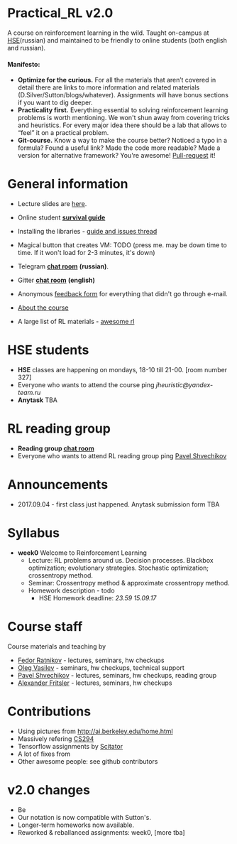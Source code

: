 # Practical_RL v2.0
A course on reinforcement learning in the wild.
Taught on-campus at [HSE](https://cs.hse.ru)(russian) and maintained to be friendly to online students (both english and russian).

#### Manifesto:
* __Optimize for the curious.__ For all the materials that aren’t covered in detail there are links to more information and related materials (D.Silver/Sutton/blogs/whatever). Assignments will have bonus sections if you want to dig deeper.
* __Practicality first.__ Everything essential to solving reinforcement learning problems is worth mentioning. We won't shun away from covering tricks and heuristics. For every major idea there should be a lab that allows to “feel” it on a practical problem.
* __Git-course.__ Know a way to make the course better? Noticed a typo in a formula? Found a useful link? Made the code more readable? Made a version for alternative framework? You're awesome! [Pull-request](https://help.github.com/articles/about-pull-requests/) it!

# General information

* Lecture slides are [here](https://yadi.sk/d/loPpY45J3EAYfU).
* Online student __[survival guide](https://github.com/yandexdataschool/Practical_RL/wiki/Online-student's-survival-guide)__
* Installing the libraries - [guide and issues thread](https://github.com/yandexdataschool/Practical_RL/issues/1)
* Magical button that creates VM: TODO (press me. may be down time to time. If it won't load for 2-3 minutes, it's down)

* Telegram __[chat room](https://telegram.me/practicalrl)__ __(russian)__. 
* Gitter __[chat room](https://gitter.im/yandexdataschool/Practical_RL)__ __(english)__
* Anonymous [feedback form](https://docs.google.com/forms/d/e/1FAIpQLSdurWw97Sm9xCyYwC8g3iB5EibITnoPJW2IkOVQYE_kcXPh6Q/viewform) for everything that didn't go through e-mail.
* [About the course](https://github.com/yandexdataschool/Practical_RL/wiki/Practical-RL)
* A large list of RL materials - [awesome rl](https://github.com/aikorea/awesome-rl)

# HSE students
* __HSE__ classes are happening on mondays, 18-10 till 21-00. [room number 327] 
 * Everyone who wants to attend the course ping _jheuristic@yandex-team.ru_
* __Anytask__ TBA


# RL reading group
* __Reading group [chat room](https://t.me/theoreticalrl)__
* Everyone who wants to attend RL reading group ping [Pavel Shvechikov](1xolodec@gmail.com)



# Announcements
* 2017.09.04 - first class just happened. Anytask submission form TBA


# Syllabus
* __week0__ Welcome to Reinforcement Learning
  * Lecture: RL problems around us. Decision processes. Blackbox optimization; evolutionary strategies. Stochastic optimization; crossentropy method.
  * Seminar: Crossentropy method & approximate crossentropy method.
  * Homework description - todo
    * HSE Homework deadline: _23.59 15.09.17_


# Course staff
Course materials and teaching by
- [Fedor Ratnikov](https://github.com/justheuristic/) - lectures, seminars, hw checkups
- [Oleg Vasilev](https://github.com/Omrigan) - seminars, hw checkups, technical support
- [Pavel Shvechikov](https://github.com/bestxolodec) - lectures, seminars, hw checkups, reading group
- [Alexander Fritsler](https://github.com/Fritz449) - lectures, seminars, hw checkups

# Contributions
* Using pictures from http://ai.berkeley.edu/home.html
* Massively refering [CS294](http://rll.berkeley.edu/deeprlcourse/)
* Tensorflow assignments by [Scitator](https://github.com/Scitator)
* A lot of fixes from 
* Other awesome people: see github contributors


# v2.0 changes
* Be 
* Our notation is now compatible with Sutton's.
* Longer-term homeworks now available.
* Reworked & reballanced assignments: week0, [more tba]
